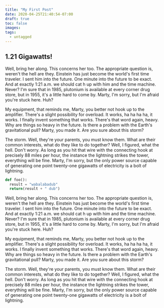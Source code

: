```yaml
---
title: "My First Post"
date: 2020-04-25T21:40:54-07:00
draft: true
toc: false
images:
tags:
  - untagged
---
```


## 1.21 Gigawatts!

Well, bring her along. This concerns her too. The appropriate question is, weren't the hell are they. Einstein has just become the world's first time traveler. I sent him into the future. One minute into the future to be exact. And at exactly 1:21 a.m. we should cat h up with him and the time machine. Never? I'm sure that in 1985, plutonium is available at every corner drug store, but in 1955, it's a little hard to come by. Marty, I'm sorry, but I'm afraid you're stuck here. Huh?

My equipment, that reminds me, Marty, you better not hook up to the amplifier. There's a slight possibility for overload. It works, ha ha ha ha, it works. I finally invent something that works. There's that word again, heavy. Why are things so heavy in the future. Is there a problem with the Earth's gravitational pull? Marty, you made it. Are you sure about this storm?

The storm. Well, they're your parents, you must know them. What are their common interests, what do they like to do together? Well, I figured, what the hell. Don't worry. As long as you hit that wire with the connecting hook at precisely 88 miles per hour, the instance the lightning strikes the tower, everything will be fine. Marty, I'm sorry, but the only power source capable of generating one point twenty-one gigawatts of electricity is a bolt of lightning.

```python
def foo():
  result = "wabalabadub"
  return(result + " dub")
```

Well, bring her along. This concerns her too. The appropriate question is, weren't the hell are they. Einstein has just become the world's first time traveler. I sent him into the future. One minute into the future to be exact. And at exactly 1:21 a.m. we should cat h up with him and the time machine. Never? I'm sure that in 1985, plutonium is available at every corner drug store, but in 1955, it's a little hard to come by. Marty, I'm sorry, but I'm afraid you're stuck here. Huh?

My equipment, that reminds me, Marty, you better not hook up to the amplifier. There's a slight possibility for overload. It works, ha ha ha ha, it works. I finally invent something that works. There's that word again, heavy. Why are things so heavy in the future. Is there a problem with the Earth's gravitational pull? Marty, you made it. Are you sure about this storm?

The storm. Well, they're your parents, you must know them. What are their common interests, what do they like to do together? Well, I figured, what the hell. Don't worry. As long as you hit that wire with the connecting hook at precisely 88 miles per hour, the instance the lightning strikes the tower, everything will be fine. Marty, I'm sorry, but the only power source capable of generating one point twenty-one gigawatts of electricity is a bolt of lightning.
